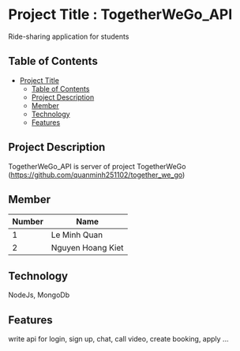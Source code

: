 # Project Title : TogetherWeGo_API

Ride-sharing application for students

## Table of Contents

- [Project Title](#project-title)
  - [Table of Contents](#table-of-contents)
  - [Project Description](#project-description)
  - [Member](#member)
  - [Technology](#technology)
  - [Features](#features)

## Project Description

TogetherWeGo_API is server of project TogetherWeGo (https://github.com/quanminh251102/together_we_go)

## Member

| Number | Name |
| ------- | ----------- |
| 1 | Le Minh Quan |
| 2 | Nguyen Hoang Kiet |

## Technology

NodeJs, MongoDb

## Features

write api for login, sign up, chat, call video, create booking, apply ... 
